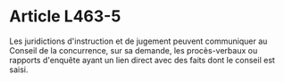 # Article L463-5

Les juridictions d'instruction et de jugement peuvent communiquer au Conseil de la concurrence, sur sa demande, les procès-verbaux ou rapports d'enquête ayant un lien direct avec des faits dont le conseil est saisi.